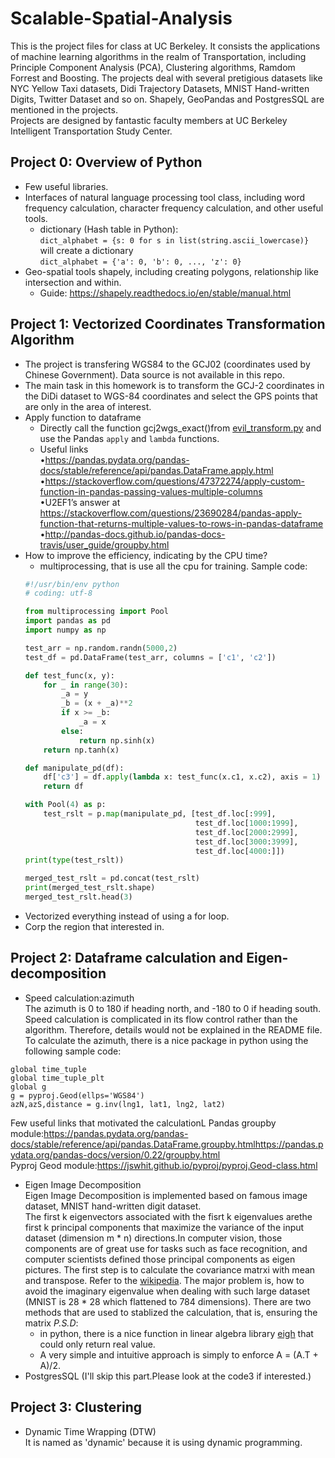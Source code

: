 # Scalable-Spatial-Analysis
This is the project files for class at UC Berkeley. It consists the applications of machine learning algorithms in the realm of Transportation, including Principle Component Analysis (PCA), Clustering algorithms, Ramdom Forrest and Boosting. The projects deal with several pretigious datasets like NYC Yellow Taxi datasets, Didi Trajectory Datasets, MNIST Hand-written Digits, Twitter Dataset and so on. Shapely, GeoPandas and PostgresSQL are mentioned in the projects.  
Projects are designed by fantastic faculty members at UC Berkeley Intelligent Transportation Study Center.
## Project 0: Overview of Python
* Few useful libraries.
* Interfaces of natural language processing tool class, including word frequency calculation, character frequency calculation, and other useful tools.   
  * dictionary (Hash table in Python):    
  ``` dict_alphabet = {s: 0 for s in list(string.ascii_lowercase)} ```    
  will create a dictionary    
  ```dict_alphabet = {'a': 0, 'b': 0, ..., 'z': 0}```    
* Geo-spatial tools shapely, including creating polygons, relationship like intersection and within.
  * Guide: https://shapely.readthedocs.io/en/stable/manual.html
## Project 1: Vectorized Coordinates Transformation Algorithm
* The project is transfering WGS84 to the GCJ02 (coordinates used by Chinese Government). Data source is not available in this repo.
* The main task in this homework is to transform the GCJ-2 coordinates in the DiDi dataset to WGS-84 coordinates and select the GPS points that are only in the area of interest.
* Apply function to dataframe
  * Directly call the function gcj2wgs_exact()from [evil_transform.py](https://github.com/googollee/eviltransform) and use the Pandas ```apply``` and ```lambda``` functions.
  * Useful links    
  •https://pandas.pydata.org/pandas-docs/stable/reference/api/pandas.DataFrame.apply.html    
  •https://stackoverflow.com/questions/47372274/apply-custom-function-in-pandas-passing-values-multiple-columns     
  •U2EF1’s  answer  at https://stackoverflow.com/questions/23690284/pandas-apply-function-that-returns-multiple-values-to-rows-in-pandas-dataframe    
  •http://pandas-docs.github.io/pandas-docs-travis/user_guide/groupby.html     
* How to improve the efficiency, indicating by the CPU time?
  * multiprocessing, that is use all the cpu for training. Sample code:
  ``` python
  #!/usr/bin/env python
  # coding: utf-8

  from multiprocessing import Pool
  import pandas as pd
  import numpy as np

  test_arr = np.random.randn(5000,2)
  test_df = pd.DataFrame(test_arr, columns = ['c1', 'c2'])

  def test_func(x, y):
      for _ in range(30):
          _a = y
          _b = (x + _a)**2
          if x >= _b:
              _a = x
          else:
              return np.sinh(x)
      return np.tanh(x)

  def manipulate_pd(df):
      df['c3'] = df.apply(lambda x: test_func(x.c1, x.c2), axis = 1)
      return df

  with Pool(4) as p:
      test_rslt = p.map(manipulate_pd, [test_df.loc[:999], 
                                        test_df.loc[1000:1999], 
                                        test_df.loc[2000:2999],
                                        test_df.loc[3000:3999],
                                        test_df.loc[4000:]])
  print(type(test_rslt))

  merged_test_rslt = pd.concat(test_rslt)
  print(merged_test_rslt.shape)
  merged_test_rslt.head(3)

 * Vectorized everything instead of using a for loop.
 * Corp the region that interested in.
## Project 2: Dataframe calculation and Eigen-decomposition
* Speed calculation:azimuth    
The azimuth is 0 to 180 if heading north, and -180 to 0 if heading south. Speed calculation is complicated in its flow control rather than the algorithm. Therefore, details would not be explained in the README file.   
To calculate the azimuth, there is a nice package in python using the following sample code:
```
global time_tuple
global time_tuple_plt
global g
g = pyproj.Geod(ellps='WGS84')
azN,azS,distance = g.inv(lng1, lat1, lng2, lat2)
```
Few useful links that motivated the calculationL
Pandas groupby module:https://pandas.pydata.org/pandas-docs/stable/reference/api/pandas.DataFrame.groupby.htmlhttps://pandas.pydata.org/pandas-docs/version/0.22/groupby.html   
Pyproj Geod module:https://jswhit.github.io/pyproj/pyproj.Geod-class.html    
* Eigen Image Decomposition   
Eigen Image Decomposition is implemented based on famous image dataset, MNIST hand-written digit dataset.   
The  first k eigenvectors associated  with  the  fisrt k eigenvalues arethe first k principal  components that maximize the variance of the input dataset (dimension m * n) directions.In computer vision, those components are of great use for tasks such as face recognition, and computer scientists defined those principal components as eigen pictures.
The first step is to calculate the covariance matrxi with mean and transpose. Refer to the [wikipedia](https://en.wikipedia.org/wiki/Covariance_matrix). The major problem is, how to avoid the imaginary eigenvalue when dealing with such large dataset (MNIST is 28 * 28 which flattened to 784 dimensions). There are two methods that are used to stablized the calculation, that is, ensuring the matrix *P.S.D*:   
  - in python, there is a nice function in linear algebra library [eigh](https://docs.scipy.org/doc/numpy/reference/generated/numpy.linalg.eigh.html) that could only return real value.   
  - A very simple and intuitive approach is simply to enforce A = (A.T + A)/2.
* PostgresSQL (I'll skip this part.Please look at the code3 if interested.)
## Project 3: Clustering
* Dynamic Time Wrapping (DTW)   
It is named as 'dynamic' because it is using dynamic programming. 
